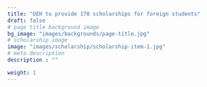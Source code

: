 ```yaml
---
title: "UEH to provide 170 scholarships for foreign students"
draft: false
# page title background image
bg_image: "images/backgrounds/page-title.jpg"
# scholarship image
image: "images/scholarship/scholarship-item-1.jpg"
# meta description
description : ""

weight: 1
---
```

